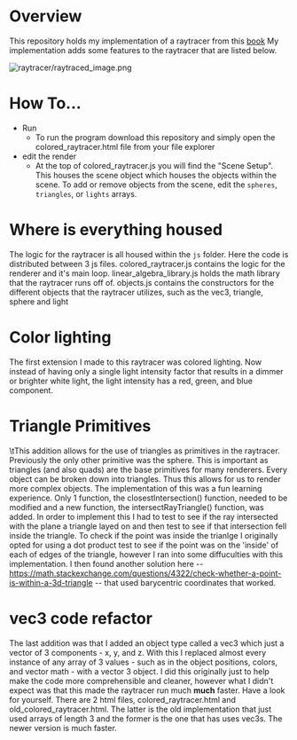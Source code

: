 
# Overview
This repository holds my implementation of a raytracer from this [book](https://www.gabrielgambetta.com/computer-graphics-from-scratch/)
My implementation adds some features to the raytracer that are listed below. 

![raytracer/raytraced_image.png](https://github.com/Devolafriend/graphics-playground/blob/646d110d78f4b4506a250d9f84974040ec60bb06/raytracer/raytraced_image.png)

# How To... 
- Run 
   - To run the program download this repository and simply open the colored_raytracer.html file from your file explorer
- edit the render
   - At the top of colored_raytracer.js you will find the "Scene Setup". This houses the scene object which houses the objects within the scene. To add
     or remove objects from the scene, edit the `spheres`, `triangles`, or `lights` arrays.

# Where is everything housed
  The logic for the raytracer is all housed within the `js` folder. Here the code is distributed between 3 js files. colored_raytracer.js contains the logic for the renderer and it's main loop. linear_algebra_library.js holds the math library that the raytracer runs off of. objects.js contains the constructors for the different objects that the raytracer utilizes, such as the vec3, triangle, sphere and light

# Color lighting
The first extension I made to this raytracer was colored lighting. Now instead of having only a single light intensity factor that results in a dimmer or brighter white light, the light intensity has a red, green, and blue component. 

# Triangle Primitives
\tThis addition allows for the use of triangles as primitives in the raytracer. Previously the only other primitive was the sphere. This is important as triangles (and also quads) are the base primitives for many renderers. Every object can be broken down into triangles. Thus this allows for us to render more complex objects. The implementation of this was a fun learning experience. Only 1 function, the closestIntersection() function, needed to be modified and a new function, the intersectRayTriangle() function, was added. In order to implement this I had to test to see if the ray intersected with the plane a triangle layed on and then test to see if that intersection fell inside the triangle. To check if the point was inside the trianlge I originally opted for using a dot product test to see if the point was on the 'inside' of each of edges of the triangle, however I ran into some diffuculties with this implementation. I then found another solution here -- https://math.stackexchange.com/questions/4322/check-whether-a-point-is-within-a-3d-triangle -- that used barycentric coordinates that worked. 

# vec3 code refactor 
The last addition was that I added an object type called a vec3 which just a vector of 3 components - x, y, and z. With this I replaced almost every instance of any array of 3 values - such as in the object positions, colors, and vector math - with a vector 3 object. I did this originally just to help make the code more comprehensible and cleaner, however what I didn't expect was that this made the raytracer run much **much** faster. Have a look for yourself. There are 2 html files, colored_raytracer.html and old_colored_raytracer.html. The latter is the old implementation that just used arrays of length 3 and the former is the one that has uses vec3s. The newer version is much faster. 
